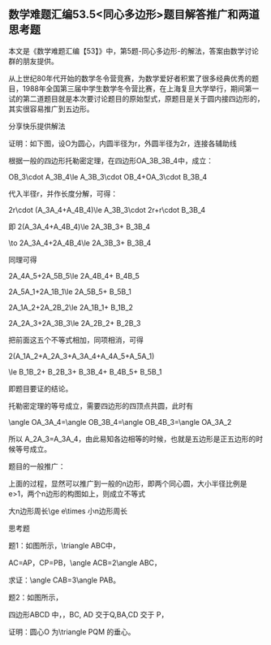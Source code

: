 ## 数学难题汇编53.5<同心多边形>题目解答推广和两道思考题

本文是《数学难题汇编【53】》中，第5题-同心多边形-的解法，答案由数学讨论群的朋友提供。

从上世纪80年代开始的数学冬令营竞赛，为数学爱好者积累了很多经典优秀的题目，1988年全国第三届中学生数学冬令营比赛，在上海复旦大学举行，期间第一试的第二道题目就是本次要讨论题目的原始型式，原题目是关于圆内接四边形的，其实很容易推广到五边形。



分享快乐提供解法

证明：如下图，设O为圆心，内圆半径为r，外圆半径为2r，连接各辅助线

根据一般的四边形托勒密定理，在四边形OA_3B_3B_4中，成立：

OB_3\cdot A_3B_4\le A_3B_3\cdot OB_4+OA_3\cdot B_3B_4

代入半径r，并作长度分解，可得：

2r\cdot (A_3A_4+A_4B_4)\le A_3B_3\cdot 2r+r\cdot B_3B_4

即 2(A_3A_4+A_4B_4)\le 2A_3B_3+ B_3B_4

\to 2A_3A_4+2A_4B_4\le 2A_3B_3+ B_3B_4

同理可得

2A_4A_5+2A_5B_5\le 2A_4B_4+ B_4B_5

2A_5A_1+2A_1B_1\le 2A_5B_5+ B_5B_1

2A_1A_2+2A_2B_2\le 2A_1B_1+ B_1B_2

2A_2A_3+2A_3B_3\le 2A_2B_2+ B_2B_3

把前面这五个不等式相加，同项相消，可得

2(A_1A_2+A_2A_3+A_3A_4+A_4A_5+A_5A_1)

\le B_1B_2+ B_2B_3+ B_3B_4+ B_4B_5+ B_5B_1

即题目要证的结论。

托勒密定理的等号成立，需要四边形的四顶点共圆，此时有

\angle OA_3A_4=\angle OB_3B_4=\angle OB_4B_3=\angle OA_3A_2

所以 A_2A_3=A_3A_4，由此易知各边相等的时候，也就是五边形是正五边形的时候等号成立。

题目的一般推广：

上面的过程，显然可以推广到一般的n边形，即两个同心圆，大小半径比例是e>1，两个n边形的构图如上，则成立不等式

大n边形周长\ge e\times 小n边形周长

思考题

题1：如图所示，\triangle ABC中，

AC=AP，CP=PB，\angle ACB=2\angle ABC，

求证：\angle CAB=3\angle PAB。

题2：如图所示，

四边形ABCD 中，，BC, AD 交于Q,BA,CD 交于 P，

证明：圆心O 为\triangle PQM 的垂心。


